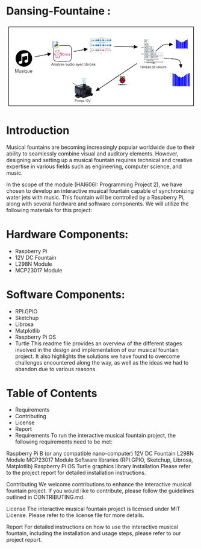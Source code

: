 # Dansing-Fountaine :

![alt text](https://github.com/AbdulllahObad/Dansing-Fountaine/blob/main/Untitled-2022-06-12-211%20(1).png)


# Introduction
Musical fountains are becoming increasingly popular worldwide due to their ability to seamlessly combine visual and auditory elements. However, designing and setting up a musical fountain requires technical and creative expertise in various fields such as engineering, computer science, and music.

In the scope of the module (HAI606I: Programming Project 2), we have chosen to develop an interactive musical fountain capable of synchronizing water jets with music. This fountain will be controlled by a Raspberry Pi, along with several hardware and software components. We will utilize the following materials for this project:

# Hardware Components:
- Raspberry Pi
- 12V DC Fountain
- L298N Module
- MCP23017 Module
# Software Components:
- RPI.GPIO
- Sketchup
- Librosa
- Matplotlib
- Raspberry Pi OS
- Turtle
This readme file provides an overview of the different stages involved in the design and implementation of our musical fountain project. It also highlights the solutions we have found to overcome challenges encountered along the way, as well as the ideas we had to abandon due to various reasons.

# Table of Contents
- Requirements
- Contributing
- License
- Report
- Requirements
To run the interactive musical fountain project, the following requirements need to be met:

Raspberry Pi B (or any compatible nano-computer)
12V DC Fountain
L298N Module
MCP23017 Module
Software libraries (RPI.GPIO, Sketchup, Librosa, Matplotlib)
Raspberry Pi OS
Turtle graphics library
Installation
Please refer to the project report for detailed installation instructions.

Contributing
We welcome contributions to enhance the interactive musical fountain project. If you would like to contribute, please follow the guidelines outlined in CONTRIBUTING.md.

License
The interactive musical fountain project is licensed under MIT License. Please refer to the license file for more details.

Report
For detailed instructions on how to use the interactive musical fountain, including the installation and usage steps, please refer to our project report.

